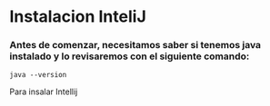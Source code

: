 #  Instalacion  InteliJ

### Antes de comenzar, necesitamos saber si tenemos java instalado y lo revisaremos con el siguiente comando:

```java --version```

Para insalar Intellij 
